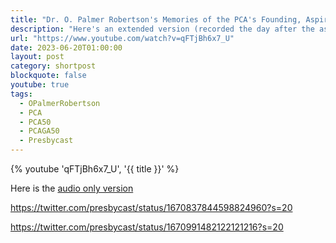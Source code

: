 ```yaml
---
title: "Dr. O. Palmer Robertson's Memories of the PCA's Founding, Aspirations for Her Future"
description: "Here's an extended version (recorded the day after the assembly concluded) of Dr. O. Palmer Robertson's message to the PCA on the occasion of her 50th anniversary. Dr. Robertson had delivered a briefer version at an assembly-wide seminar on June 13, 2023. Thanks to our own Zoe Miller for recording these remarks and to Dr. Robertson for sharing them. Because of positive audience reaction, we have included introductory and concluding remarks from our host and panel (Zoe Miller, and pastors Ryan Biese and Zack Groff) as well."
url: "https://www.youtube.com/watch?v=qFTjBh6x7_U"
date: 2023-06-20T01:00:00
layout: post
category: shortpost
blockquote: false
youtube: true
tags:
  - OPalmerRobertson
  - PCA
  - PCA50
  - PCAGA50
  - Presbycast
---
```


{% youtube 'qFTjBh6x7_U', '{{ title }}' %}

Here is the [audio only version](https://presbycast.libsyn.com/dr-o-palmer-robertsons-message-to-the-pca-on-her-50th-anniversary)

https://twitter.com/presbycast/status/1670837844598824960?s=20

https://twitter.com/presbycast/status/1670991482122121216?s=20